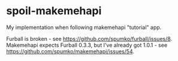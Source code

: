 spoil-makemehapi
================

My implementation when following makemehapi "tutorial" app.

Furball is broken - see https://github.com/spumko/furball/issues/8.
Makemehapi expects Furball 0.3.3, but I've already got 1.0.1 - see https://github.com/spumko/makemehapi/issues/54.
